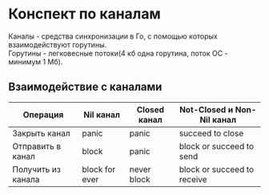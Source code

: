 # Конспект по каналам
Каналы - средства синхронизации в Го, с помощью которых взаимодействуют горутины.  
Горутины - легковесные потоки(4 кб одна горутина, поток ОС - минимум 1 Мб). 
## Взаимодействие с каналами 
| Операция           | Nil канал      | Closed канал    | Not-Closed и Non-Nil канал  |
|--------------------|----------------|-----------------|-----------------------------|
| Закрыть канал      | panic          | panic           | succeed to close            |
| Отправить в канал  | block          | panic           | block or succeed to send    |
| Получить из канала | block for ever | never block | block or succeed to receive |
